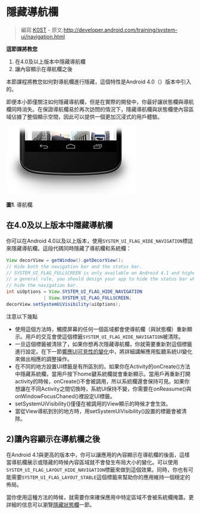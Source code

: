 # 隱藏導航欄

> 編寫:[K0ST](https://github.com/K0ST) - 原文:<http://developer.android.com/training/system-ui/navigation.html>

**這節課將教您**

1. 在4.0及以上版本中隱藏導航欄
2. 讓內容顯示在導航欄之後

本節課程將教您如何對導航欄進行隱藏，這個特性是Android 4.0（）版本中引入的。

即便本小節僅關注如何隱藏導航欄，但是在實際的開發中，你最好讓狀態欄與導航欄同時消失。在保證導航欄易於再次訪問的情況下，隱藏導航欄與狀態欄使內容區域佔據了整個顯示空間，因此可以提供一個更加沉浸式的用戶體驗。

![navigation-bar](navigation-bar.png)

**圖1**. 導航欄.

## 在4.0及以上版本中隱藏導航欄

你可以在Android 4.0以及以上版本，使用`SYSTEM_UI_FLAG_HIDE_NAVIGATION`標誌來隱藏導航欄。這段代碼同時隱藏了導航欄和系統欄：


```java
View decorView = getWindow().getDecorView();
// Hide both the navigation bar and the status bar.
// SYSTEM_UI_FLAG_FULLSCREEN is only available on Android 4.1 and higher, but as
// a general rule, you should design your app to hide the status bar whenever you
// hide the navigation bar.
int uiOptions = View.SYSTEM_UI_FLAG_HIDE_NAVIGATION
              | View.SYSTEM_UI_FLAG_FULLSCREEN;
decorView.setSystemUiVisibility(uiOptions);
```

注意以下幾點
* 使用這個方法時，觸摸屏幕的任何一個區域都會使導航欄（與狀態欄）重新顯示。用戶的交互會使這個標籤`SYSTEM_UI_FLAG_HIDE_NAVIGATION`被清除。
* 一旦這個標籤被清除了，如果你想再次隱藏導航欄，你就需要重新對這個標籤進行設定。在下一節[響應UI可見性的變化](visibility.html)中，將詳細講解應用監聽系統UI變化來做出相應的調整操作。
* 在不同的地方設置UI標籤是有所區別的。如果你在Activity的onCreate()方法中隱藏系統欄，當用戶按下home鍵系統欄就會重新顯示。當用戶再重新打開activity的時候，onCreate()不會被調用，所以系統欄還會保持可見。如果你想讓在不同Activity之間切換時，系統UI保持不變，你需要在onReasume()與onWindowFocusChaned()裡設定UI標籤。
* setSystemUiVisibility()僅僅在被調用的View顯示的時候才會生效。
* 當從View導航到別的地方時，用setSystemUiVisibility()設置的標籤會被清除。


## 2)讓內容顯示在導航欄之後

在Android 4.1與更高的版本中，你可以讓應用的內容顯示在導航欄的後面，這樣當導航欄展示或隱藏的時候內容區域就不會發生布局大小的變化。可以使用`SYSTEM_UI_FLAG_LAYOUT_HIDE_NAVIGATION`標籤來做到這個效果。同時，你也有可能需要`SYSTEM_UI_FLAG_LAYOUT_STABLE`這個標籤來幫助你的應用維持一個穩定的佈局。

當你使用這種方法的時候，就需要你來確保應用中特定區域不會被系統欄掩蓋。更詳細的信息可以瀏覽[隱藏狀態欄](hide-ui.html)一節。


